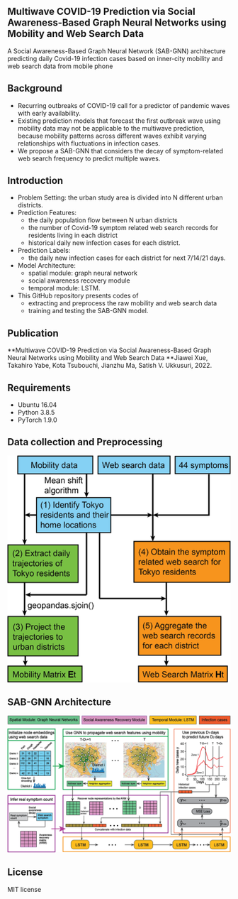 ## Multiwave COVID-19 Prediction via Social Awareness-Based Graph Neural Networks using Mobility and Web Search Data

A Social Awareness-Based Graph Neural Network (SAB-GNN) architecture predicting daily Covid-19 infection cases based on inner-city mobility and web search data from mobile phone 

## Background
* Recurring outbreaks of COVID-19 call for a predictor of pandemic waves with early availability.
* Existing prediction models that forecast the first outbreak wave using mobility data may not be applicable to the multiwave prediction, because mobility      patterns across different waves exhibit varying relationships with fluctuations in infection cases.
* We propose a SAB-GNN that considers the decay of symptom-related web search frequency to predict multiple waves.

## Introduction

* Problem Setting: the urban study area is divided into N different urban districts.
* Prediction Features: 
  - the daily population flow between N urban districts 
  - the number of Covid-19 symptom related web search records for residents living in each district
  - historical daily new infection cases for each district. 
* Prediction Labels: 
  - the daily new infection cases for each district for next 7/14/21 days.
* Model Architecture: 
  - spatial module: graph neural network 
  - social awareness recovery module
  - temporal module: LSTM. 
* This GitHub repository presents codes of 
  - extracting and preprocess the raw mobility and web search data
  - training and testing the SAB-GNN model.

## Publication

**Multiwave COVID-19 Prediction via Social Awareness-Based Graph Neural Networks using Mobility and Web Search Data
**Jiawei Xue, Takahiro Yabe, Kota Tsubouchi, Jianzhu Ma, Satish V. Ukkusuri, 2022. 

## Requirements
* Ubuntu 16.04
* Python 3.8.5
* PyTorch 1.9.0 

## Data collection and Preprocessing

<p align="center">
  <img src="https://github.com/JiaweiXue/MultiwaveCovidPrediction/blob/master/Figures/Figure_flow.png" width="666">
</p>

## SAB-GNN Architecture

<p align="center">
  <img src="https://github.com/JiaweiXue/MultiwaveCovidPrediction/blob/master/Figures/Figure2.png" width="666">
</p>

## License
MIT license
